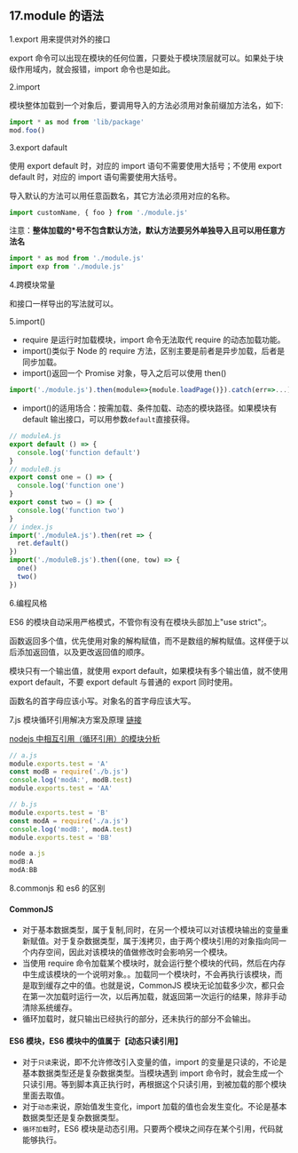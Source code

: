 ## 17.module 的语法

1.export 用来提供对外的接口

export 命令可以出现在模块的任何位置，只要处于模块顶层就可以。如果处于块级作用域内，就会报错，import 命令也是如此。

2.import

模块整体加载到一个对象后，要调用导入的方法必须用对象前缀加方法名，如下:

```js
import * as mod from 'lib/package'
mod.foo()
```

3.export dafault

使用 export default 时，对应的 import 语句不需要使用大括号；不使用 export default 时，对应的 import 语句需要使用大括号。

导入默认的方法可以用任意函数名，其它方法必须用对应的名称。

```js
import customName, { foo } from './module.js'
```

注意：**整体加载的\*号不包含默认方法，默认方法要另外单独导入且可以用任意方法名**

```js
import * as mod from './module.js'
import exp from './module.js'
```

4.跨模块常量

和接口一样导出的写法就可以。

5.import()

- require 是运行时加载模块，import 命令无法取代 require 的动态加载功能。
- import()类似于 Node 的 require 方法，区别主要是前者是异步加载，后者是同步加载。
- import()返回一个 Promise 对象，导入之后可以使用 then()

```js
import('./module.js').then(module=>{module.loadPage()}).catch(err=>...)
```

- import()的适用场合：按需加载、条件加载、动态的模块路径。如果模块有 default 输出接口，可以用参数`default`直接获得。

```js
// moduleA.js
export default () => {
  console.log('function default')
}
// moduleB.js
export const one = () => {
  console.log('function one')
}
export const two = () => {
  console.log('function two')
}
// index.js
import('./moduleA.js').then(ret => {
  ret.default()
})
import('./moduleB.js').then((one, tow) => {
  one()
  two()
})
```

6.编程风格

ES6 的模块自动采用严格模式，不管你有没有在模块头部加上"use strict";。

函数返回多个值，优先使用对象的解构赋值，而不是数组的解构赋值。这样便于以后添加返回值，以及更改返回值的顺序。

模块只有一个输出值，就使用 export default，如果模块有多个输出值，就不使用 export default，不要 export default 与普通的 export 同时使用。

函数名的首字母应该小写。对象名的首字母应该大写。

7.js 模块循环引用解决方案及原理 [链接](https://www.jianshu.com/p/5006083cf3fe)

[nodejs 中相互引用（循环引用）的模块分析](https://www.cnblogs.com/surfer/p/10272756.html)

```js
// a.js
module.exports.test = 'A'
const modB = require('./b.js')
console.log('modA:', modB.test)
module.exports.test = 'AA'
```

```js
// b.js
module.exports.test = 'B'
const modA = require('./a.js')
console.log('modB:', modA.test)
module.exports.test = 'BB'
```

```js
node a.js
modB:A
modA:BB
```

8.commonjs 和 es6 的区别

#### CommonJS

- 对于基本数据类型，属于复制,同时，在另一个模块可以对该模块输出的变量重新赋值。对于复杂数据类型，属于浅拷贝，由于两个模块引用的对象指向同一个内存空间，因此对该模块的值做修改时会影响另一个模块。
- 当使用 require 命令加载某个模块时，就会运行整个模块的代码，然后在内存中生成该模块的一个说明对象。。加载同一个模块时，不会再执行该模块，而是取到缓存之中的值。也就是说，CommonJS 模块无论加载多少次，都只会在第一次加载时运行一次，以后再加载，就返回第一次运行的结果，除非手动清除系统缓存。
- 循环加载时，就只输出已经执行的部分，还未执行的部分不会输出。

#### ES6 模块，ES6 模块中的值属于【动态只读引用】

- 对于`只读`来说，即不允许修改引入变量的值，import 的变量是只读的，不论是基本数据类型还是复杂数据类型。当模块遇到 import 命令时，就会生成一个只读引用。等到脚本真正执行时，再根据这个只读引用，到被加载的那个模块里面去取值。
- 对于`动态`来说，原始值发生变化，import 加载的值也会发生变化。不论是基本数据类型还是复杂数据类型。
- `循环加载`时，ES6 模块是动态引用。只要两个模块之间存在某个引用，代码就能够执行。
